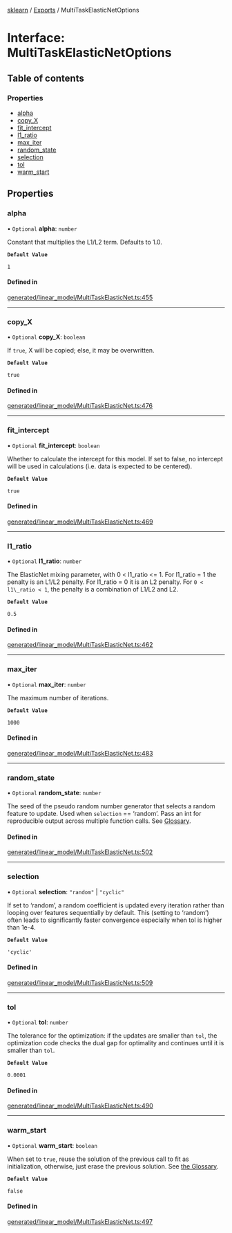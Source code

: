 [sklearn](../readme.md) / [Exports](../modules.md) / MultiTaskElasticNetOptions

# Interface: MultiTaskElasticNetOptions

## Table of contents

### Properties

- [alpha](MultiTaskElasticNetOptions.md#alpha)
- [copy\_X](MultiTaskElasticNetOptions.md#copy_x)
- [fit\_intercept](MultiTaskElasticNetOptions.md#fit_intercept)
- [l1\_ratio](MultiTaskElasticNetOptions.md#l1_ratio)
- [max\_iter](MultiTaskElasticNetOptions.md#max_iter)
- [random\_state](MultiTaskElasticNetOptions.md#random_state)
- [selection](MultiTaskElasticNetOptions.md#selection)
- [tol](MultiTaskElasticNetOptions.md#tol)
- [warm\_start](MultiTaskElasticNetOptions.md#warm_start)

## Properties

### alpha

• `Optional` **alpha**: `number`

Constant that multiplies the L1/L2 term. Defaults to 1.0.

**`Default Value`**

`1`

#### Defined in

[generated/linear_model/MultiTaskElasticNet.ts:455](https://github.com/transitive-bullshit/scikit-learn-ts/blob/367336a/packages/sklearn/src/generated/linear_model/MultiTaskElasticNet.ts#L455)

___

### copy\_X

• `Optional` **copy\_X**: `boolean`

If `true`, X will be copied; else, it may be overwritten.

**`Default Value`**

`true`

#### Defined in

[generated/linear_model/MultiTaskElasticNet.ts:476](https://github.com/transitive-bullshit/scikit-learn-ts/blob/367336a/packages/sklearn/src/generated/linear_model/MultiTaskElasticNet.ts#L476)

___

### fit\_intercept

• `Optional` **fit\_intercept**: `boolean`

Whether to calculate the intercept for this model. If set to false, no intercept will be used in calculations (i.e. data is expected to be centered).

**`Default Value`**

`true`

#### Defined in

[generated/linear_model/MultiTaskElasticNet.ts:469](https://github.com/transitive-bullshit/scikit-learn-ts/blob/367336a/packages/sklearn/src/generated/linear_model/MultiTaskElasticNet.ts#L469)

___

### l1\_ratio

• `Optional` **l1\_ratio**: `number`

The ElasticNet mixing parameter, with 0 < l1\_ratio <= 1. For l1\_ratio = 1 the penalty is an L1/L2 penalty. For l1\_ratio = 0 it is an L2 penalty. For `0 < l1\_ratio < 1`, the penalty is a combination of L1/L2 and L2.

**`Default Value`**

`0.5`

#### Defined in

[generated/linear_model/MultiTaskElasticNet.ts:462](https://github.com/transitive-bullshit/scikit-learn-ts/blob/367336a/packages/sklearn/src/generated/linear_model/MultiTaskElasticNet.ts#L462)

___

### max\_iter

• `Optional` **max\_iter**: `number`

The maximum number of iterations.

**`Default Value`**

`1000`

#### Defined in

[generated/linear_model/MultiTaskElasticNet.ts:483](https://github.com/transitive-bullshit/scikit-learn-ts/blob/367336a/packages/sklearn/src/generated/linear_model/MultiTaskElasticNet.ts#L483)

___

### random\_state

• `Optional` **random\_state**: `number`

The seed of the pseudo random number generator that selects a random feature to update. Used when `selection` == ‘random’. Pass an int for reproducible output across multiple function calls. See [Glossary](../../glossary.html#term-random_state).

#### Defined in

[generated/linear_model/MultiTaskElasticNet.ts:502](https://github.com/transitive-bullshit/scikit-learn-ts/blob/367336a/packages/sklearn/src/generated/linear_model/MultiTaskElasticNet.ts#L502)

___

### selection

• `Optional` **selection**: ``"random"`` \| ``"cyclic"``

If set to ‘random’, a random coefficient is updated every iteration rather than looping over features sequentially by default. This (setting to ‘random’) often leads to significantly faster convergence especially when tol is higher than 1e-4.

**`Default Value`**

`'cyclic'`

#### Defined in

[generated/linear_model/MultiTaskElasticNet.ts:509](https://github.com/transitive-bullshit/scikit-learn-ts/blob/367336a/packages/sklearn/src/generated/linear_model/MultiTaskElasticNet.ts#L509)

___

### tol

• `Optional` **tol**: `number`

The tolerance for the optimization: if the updates are smaller than `tol`, the optimization code checks the dual gap for optimality and continues until it is smaller than `tol`.

**`Default Value`**

`0.0001`

#### Defined in

[generated/linear_model/MultiTaskElasticNet.ts:490](https://github.com/transitive-bullshit/scikit-learn-ts/blob/367336a/packages/sklearn/src/generated/linear_model/MultiTaskElasticNet.ts#L490)

___

### warm\_start

• `Optional` **warm\_start**: `boolean`

When set to `true`, reuse the solution of the previous call to fit as initialization, otherwise, just erase the previous solution. See [the Glossary](../../glossary.html#term-warm_start).

**`Default Value`**

`false`

#### Defined in

[generated/linear_model/MultiTaskElasticNet.ts:497](https://github.com/transitive-bullshit/scikit-learn-ts/blob/367336a/packages/sklearn/src/generated/linear_model/MultiTaskElasticNet.ts#L497)
